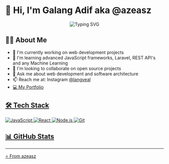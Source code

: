 # 👋 Hi, I'm Galang Adif aka @azeasz

<div align="center">
  <img src="https://readme-typing-svg.herokuapp.com?font=Fira+Code&pause=1000&width=435&lines=Full+Stack+Developer;Always+learning+new+things" alt="Typing SVG" />
</div>

## 👨‍💻 About Me

- 🔭 I'm currently working on web development projects
- 🌱 I'm learning advanced JavaScript frameworks, Laravel, REST API's and any Machine Learning
- 👯 I'm looking to collaborate on open source projects
- 💬 Ask me about web development and software architecture
- 📫 Reach me at: Instagram <a href = "https://www.instagram.com/langveal/"> @langveal
- 💻 <a href = "https://galangadif.netlify.app"> My Portfolio

## 🛠️ Tech Stack

![JavaScript](https://img.shields.io/badge/-JavaScript-F7DF1E?style=flat-square&logo=javascript&logoColor=black)
![React](https://img.shields.io/badge/-React-61DAFB?style=flat-square&logo=react&logoColor=black)
![Node.js](https://img.shields.io/badge/-Node.js-339933?style=flat-square&logo=node.js&logoColor=white)
![Git](https://img.shields.io/badge/-Git-F05032?style=flat-square&logo=git&logoColor=white)

## 📊 GitHub Stats



---
⭐️ From [azeasz](https://github.com/azeasz)
